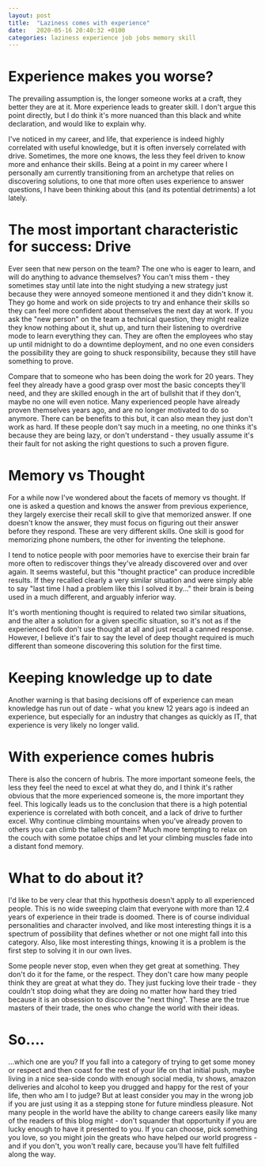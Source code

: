 ```yaml
---
layout: post
title:  "Laziness comes with experience"
date:   2020-05-16 20:40:32 +0100
categories: laziness experience job jobs memory skill
---
```


# Experience makes you worse?

The prevailing assumption is, the longer someone works at a craft, they better they are at it. More experience leads to greater skill. I don't argue this point directly, but I do think it's more nuanced than this black and white declaration, and would like to explain why. 

I've noticed in my career, and life, that experience is indeed highly correlated with useful knowledge, but it is often inversely correlated with drive. Sometimes, the more one knows, the less they feel driven to know more and enhance their skills. Being at a point in my career where I personally am currently transitioning from an archetype that relies on discovering solutions, to one that more often uses experience to answer questions, I have been thinking about this (and its potential detriments) a lot lately. 

# The most important characteristic for success: Drive

Ever seen that new person on the team? The one who is eager to learn, and will do anything to advance themselves? You can't miss them - they sometimes stay until late into the night studying a new strategy just because they were annoyed someone mentioned it and they didn't know it. They go home and work on side projects to try and enhance their skills so they can feel more confident about themselves the next day at work. If you ask the "new person" on the team a technical question, they might realize they know nothing about it, shut up, and turn their listening to overdrive mode to learn everything they can. They are often the employees who stay up until midnight to do a downtime deployment, and no one even considers the possibility they are going to shuck responsibility, because they still have something to prove.

Compare that to someone who has been doing the work for 20 years. They feel they already have a good grasp over most the basic concepts they'll need, and they are skilled enough in the art of bullshit that if they don't, maybe no one will even notice. Many experienced people have already proven themselves years ago, and are no longer motivated to do so anymore. There can be benefits to this but, it can also mean they just don't work as hard. If these people don't say much in a meeting, no one thinks it's because they are being lazy, or don't understand - they usually assume it's their fault for not asking the right questions to such a proven figure.

# Memory vs Thought

For a while now I've wondered about the facets of memory vs thought. If one is asked a question and knows the answer from previous experience, they largely exercise their recall skill to give that memorized answer. If one doesn't know the answer, they must focus on figuring out their answer before they respond. These are very different skills. One skill is good for memorizing phone numbers, the other for inventing the telephone.

I tend to notice people with poor memories have to exercise their brain far more often to rediscover things they've already discovered over and over again. It seems wasteful, but this "thought practice" can produce incredible results. If they recalled clearly a very similar situation and were simply able to say "last time I had a problem like this I solved it by..." their brain is being used in a much different, and arguably inferior way.

It's worth mentioning thought is required to related two similar situations, and the alter a solution for a given specific situation, so it's not as if the experienced folk don't use thought at all and just recall a canned response. However, I believe it's fair to say the level of deep thought required is much different than someone discovering this solution for the first time.

# Keeping knowledge up to date

Another warning is that basing decisions off of experience can mean knowledge has run out of date - what you knew 12 years ago is indeed an experience, but especially for an industry that changes as quickly as IT, that experience is very likely no longer valid.

# With experience comes hubris

There is also the concern of hubris. The more important someone feels, the less they feel the need to excel at what they do, and I think it's rather obvious that the more experienced someone is, the more important they feel. This logically leads us to the conclusion that there is a high potential experience is correlated with both conceit, and a lack of drive to further excel. Why continue climbing mountains when you've already proven to others you can climb the tallest of them? Much more tempting to relax on the couch with some potatoe chips and let your climbing muscles fade into a distant fond memory.

# What to do about it?

I'd like to be very clear that this hypothesis doesn't apply to all experienced people. This is no wide sweeping claim that everyone with more than 12.4 years of experience in their trade is doomed. There is of course individual personalities and character involved, and like most interesting things it is a spectrum of possibility that defines whether or not one might fall into this category. Also, like most interesting things, knowing it is a problem is the first step to solving it in our own lives.

Some people never stop, even when they get great at something. They don't do it for the fame, or the respect. They don't care how many people think they are great at what they do. They just fucking love their trade - they couldn't stop doing what they are doing no matter how hard they tried because it is an obsession to discover the "next thing". These are the true masters of their trade, the ones who change the world with their ideas.

# So....

...which one are you? If you fall into a category of trying to get some money or respect and then coast for the rest of your life on that initial push, maybe living in a nice sea-side condo with enough social media, tv shows, amazon deliveries and alcohol to keep you drugged and happy for the rest of your life, then who am I to judge? But at least consider you may in the wrong job if you are just using it as a stepping stone for future mindless pleasure. Not many people in the world have the ability to change careers easily like many of the readers of this blog might - don't squander that opportunity if you are lucky enough to have it presented to you. If you can choose, pick something you love, so you might join the greats who have helped our world progress - and if you don't, you won't really care, because you'll have felt fulfilled along the way.
